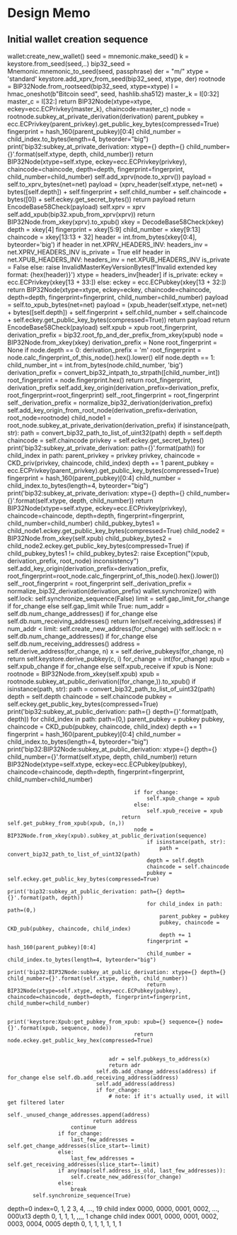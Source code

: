# Design Memo

## Initial wallet creation sequence

wallet:create_new_wallet()
    seed = mnemonic.make_seed()
    k = keystore.from_seed(seed,..)
        bip32_seed = Mnemonic.mnemonic_to_seed(seed, passphrase)
        der = "m/"
        xtype = 'standard'
        keystore.add_xprv_from_seed(bip32_seed, xtype, der)
            rootnode = BIP32Node.from_rootseed(bip32_seed, xtype=xtype)
                I = hmac_oneshot(b"Bitcoin seed", seed, hashlib.sha512)
                master_k = I[0:32]
                master_c = I[32:]
                return BIP32Node(xtype=xtype, eckey=ecc.ECPrivkey(master_k), chaincode=master_c)
            node = rootnode.subkey_at_private_derivation(derivation)
                parent_pubkey = ecc.ECPrivkey(parent_privkey).get_public_key_bytes(compressed=True)
                fingerprint = hash_160(parent_pubkey)[0:4]
                child_number = child_index.to_bytes(length=4, byteorder="big")
                print('bip32:subkey_at_private_derivation: xtype={} depth={} child_number={}'.format(self.xtype, depth, child_number))
                return BIP32Node(xtype=self.xtype, eckey=ecc.ECPrivkey(privkey), chaincode=chaincode, depth=depth, fingerprint=fingerprint, child_number=child_number)
            self.add_xprv(node.to_xprv())
                payload = self.to_xprv_bytes(net=net)
                    payload = (xprv_header(self.xtype, net=net) +
                    bytes([self.depth]) +
                    self.fingerprint +
                    self.child_number +
                    self.chaincode +
                    bytes([0]) +
                    self.eckey.get_secret_bytes())
                    return payload
                return EncodeBase58Check(payload)
                self.xprv = xprv
                self.add_xpub(bip32.xpub_from_xprv(xprv))
                    return BIP32Node.from_xkey(xprv).to_xpub()
                        xkey = DecodeBase58Check(xkey)
                        depth = xkey[4]
                        fingerprint = xkey[5:9]
                        child_number = xkey[9:13]
                        chaincode = xkey[13:13 + 32]
                        header = int.from_bytes(xkey[0:4], byteorder='big')
                        if header in net.XPRV_HEADERS_INV:
                            headers_inv = net.XPRV_HEADERS_INV
                            is_private = True
                        elif header in net.XPUB_HEADERS_INV:
                            headers_inv = net.XPUB_HEADERS_INV
                            is_private = False
                        else:
                            raise InvalidMasterKeyVersionBytes(f'Invalid extended key format: {hex(header)}')
                        xtype = headers_inv[header]
                        if is_private:
                            eckey = ecc.ECPrivkey(xkey[13 + 33:])
                        else:
                            eckey = ecc.ECPubkey(xkey[13 + 32:])
                        return BIP32Node(xtype=xtype, eckey=eckey, chaincode=chaincode, depth=depth, fingerprint=fingerprint, child_number=child_number)
                    payload = self.to_xpub_bytes(net=net)
                        payload = (xpub_header(self.xtype, net=net) +
                            bytes([self.depth]) +
                            self.fingerprint +
                            self.child_number +
                            self.chaincode +
                            self.eckey.get_public_key_bytes(compressed=True))
                        return payload
                    return EncodeBase58Check(payload)
                self.xpub = xpub
                root_fingerprint, derivation_prefix = bip32.root_fp_and_der_prefix_from_xkey(xpub)
                    node = BIP32Node.from_xkey(xkey)
                    derivation_prefix = None
                    root_fingerprint = None
                    if node.depth == 0:
                        derivation_prefix = 'm'
                        root_fingerprint = node.calc_fingerprint_of_this_node().hex().lower()
                    elif node.depth == 1:
                        child_number_int = int.from_bytes(node.child_number, 'big')
                        derivation_prefix = convert_bip32_intpath_to_strpath([child_number_int])
                        root_fingerprint = node.fingerprint.hex()
                    return root_fingerprint, derivation_prefix
                self.add_key_origin(derivation_prefix=derivation_prefix, root_fingerprint=root_fingerprint)
                    self._root_fingerprint = root_fingerprint
                    self._derivation_prefix = normalize_bip32_derivation(derivation_prefix)
            self.add_key_origin_from_root_node(derivation_prefix=derivation, root_node=rootnode)
                child_node1 = root_node.subkey_at_private_derivation(derivation_prefix)
                    if isinstance(path, str):
                        path = convert_bip32_path_to_list_of_uint32(path)
                    depth = self.depth
                    chaincode = self.chaincode
                    privkey = self.eckey.get_secret_bytes()
                    print('bip32:subkey_at_private_derivation: path={}'.format(path))
                    for child_index in path:
                        parent_privkey = privkey
                        privkey, chaincode = CKD_priv(privkey, chaincode, child_index)
                        depth += 1
                    parent_pubkey = ecc.ECPrivkey(parent_privkey).get_public_key_bytes(compressed=True)
                    fingerprint = hash_160(parent_pubkey)[0:4]
                    child_number = child_index.to_bytes(length=4, byteorder="big")
                    print('bip32:subkey_at_private_derivation: xtype={} depth={} child_number={}'.format(self.xtype, depth, child_number))
                    return BIP32Node(xtype=self.xtype,
                         eckey=ecc.ECPrivkey(privkey),
                         chaincode=chaincode,
                         depth=depth,
                         fingerprint=fingerprint,
                         child_number=child_number)
                child_pubkey_bytes1 = child_node1.eckey.get_public_key_bytes(compressed=True)
                child_node2 = BIP32Node.from_xkey(self.xpub)
                child_pubkey_bytes2 = child_node2.eckey.get_public_key_bytes(compressed=True)
                if child_pubkey_bytes1 != child_pubkey_bytes2:
                    raise Exception("(xpub, derivation_prefix, root_node) inconsistency")
                self.add_key_origin(derivation_prefix=derivation_prefix, root_fingerprint=root_node.calc_fingerprint_of_this_node().hex().lower())
                    self._root_fingerprint = root_fingerprint
                    self._derivation_prefix = normalize_bip32_derivation(derivation_prefix)
    wallet.synchronize()
        with self.lock:
            self.synchronize_sequence(False)
                limit = self.gap_limit_for_change if for_change else self.gap_limit
                while True:
                    num_addr = self.db.num_change_addresses() if for_change else self.db.num_receiving_addresses()
                        return len(self.receiving_addresses)
                    if num_addr < limit:
                        self.create_new_address(for_change)
                            with self.lock:
                                n = self.db.num_change_addresses() if for_change else self.db.num_receiving_addresses()
                                address = self.derive_address(for_change, n)
                                    x = self.derive_pubkeys(for_change, n)
                                        return self.keystore.derive_pubkey(c, i)
                                        for_change = int(for_change)
                                        xpub = self.xpub_change if for_change else self.xpub_receive
                                        if xpub is None:
                                            rootnode = BIP32Node.from_xkey(self.xpub)
                                            xpub = rootnode.subkey_at_public_derivation((for_change,)).to_xpub()
                                                if isinstance(path, str):
                                                    path = convert_bip32_path_to_list_of_uint32(path)
                                                depth = self.depth
                                                chaincode = self.chaincode
                                                pubkey = self.eckey.get_public_key_bytes(compressed=True)
                                                print('bip32:subkey_at_public_derivation: path={} depth={}'.format(path, depth))
                                                for child_index in path: path=(0,)
                                                    parent_pubkey = pubkey
                                                    pubkey, chaincode = CKD_pub(pubkey, chaincode, child_index)
                                                    depth += 1
                                                fingerprint = hash_160(parent_pubkey)[0:4]
                                                child_number = child_index.to_bytes(length=4, byteorder="big")
                                                print('bip32:BIP32Node:subkey_at_public_derivation: xtype={} depth={} child_number={}'.format(self.xtype, depth, child_number))
                                                return BIP32Node(xtype=self.xtype, eckey=ecc.ECPubkey(pubkey), chaincode=chaincode, depth=depth, fingerprint=fingerprint, child_number=child_number)

                                            if for_change:
                                                self.xpub_change = xpub
                                            else:
                                                self.xpub_receive = xpub
                                        return self.get_pubkey_from_xpub(xpub, (n,))
                                            node = BIP32Node.from_xkey(xpub).subkey_at_public_derivation(sequence)
                                                if isinstance(path, str):
                                                    path = convert_bip32_path_to_list_of_uint32(path)
                                                depth = self.depth
                                                chaincode = self.chaincode
                                                pubkey = self.eckey.get_public_key_bytes(compressed=True)
                                                print('bip32:subkey_at_public_derivation: path={} depth={}'.format(path, depth))
                                                for child_index in path: path=(0,)
                                                    parent_pubkey = pubkey
                                                    pubkey, chaincode = CKD_pub(pubkey, chaincode, child_index)
                                                    depth += 1
                                                fingerprint = hash_160(parent_pubkey)[0:4]
                                                child_number = child_index.to_bytes(length=4, byteorder="big")
                                                print('bip32:BIP32Node:subkey_at_public_derivation: xtype={} depth={} child_number={}'.format(self.xtype, depth, child_number))
                                                return BIP32Node(xtype=self.xtype, eckey=ecc.ECPubkey(pubkey), chaincode=chaincode, depth=depth, fingerprint=fingerprint, child_number=child_number)

                                            print('keystore:Xpub:get_pubkey_from_xpub: xpub={} sequence={} node={}'.format(xpub, sequence, node))
                                            return node.eckey.get_public_key_hex(compressed=True)


                                    adr = self.pubkeys_to_address(x)
                                    return adr
                                self.db.add_change_address(address) if for_change else self.db.add_receiving_address(address)
                                self.add_address(address)
                                if for_change:
                                    # note: if it's actually used, it will get filtered later
                                    self._unused_change_addresses.append(address)
                               return address
                        continue
                    if for_change:
                        last_few_addresses = self.get_change_addresses(slice_start=-limit)
                    else:
                        last_few_addresses = self.get_receiving_addresses(slice_start=-limit)
                    if any(map(self.address_is_old, last_few_addresses)):
                        self.create_new_address(for_change)
                    else:
                        break
            self.synchronize_sequence(True)


depth=0 index=0, 1, 2 3, 4, ..., 19
child index 0000, 0000, 0001, 0002, ..., 000\x13
depth          0,    1,    1,    1, ,,,,   1
change
child index 0001, 0000, 0001, 0002, 0003, 0004, 0005
depth          0,    1,    1,    1,    1,    1,    1


